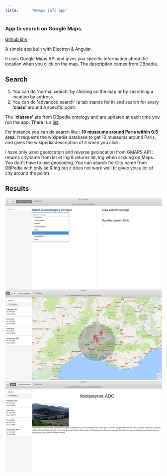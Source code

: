 ```yaml
---
title:      "GMaps info app"
---
```

### App to search on Google Maps.
[Github link](https://github.com/exced/GMapsInfo)

A simple app built with Electron & Angular.

It uses Google Maps API and gives you specific information about the location when you click on the map.
The description comes from DBpedia.

## Search
1. You can do 'normal search' by clicking on the map or by searching a location by address.
2. You can do 'advanced search' (a tab stands for it) and search for every __'class'__ around a specific point.

The __'classes'__ are from DBpedia ontology and are updated at each time you run the app. 
There is a [list](http://mappings.dbpedia.org/server/ontology/classes/#Place).

For instance you can do search like : __10 museums around Paris within 0.5 area.__
It requests the wikipedia database to get 10 museums around Paris, and gives the wikipedia description
of it when you click.

I have only used geolocation and reverse geolocation from GMAPS API : returns cityname from lat et lng &
returns lat, lng when clicking on Maps.
You don't have to use geocoding. You can search for City name from DBPedia with only lat & lng but it does not
work well (it gives you a lot of city around the point).

## Results

![Search by ontology](/img/2017-02-08-gmaps-info/img1.png)
![Look to results](/img/2017-02-08-gmaps-info/img2.png)
![Get description](/img/2017-02-08-gmaps-info/img3.png)

